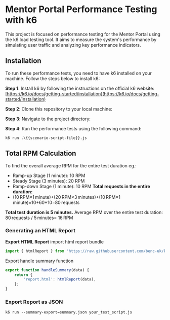 # Mentor Portal Performance Testing with k6

This project is focused on performance testing for the Mentor Portal using the k6 load testing tool. It aims to measure the system's performance by simulating user traffic and analyzing key performance indicators.

## Installation

To run these performance tests, you need to have k6 installed on your machine. Follow the steps below to install k6:

 **Step 1**: Install k6 by following the instructions on the official k6 website: [https://k6.io/docs/getting-started/installation](https://k6.io/docs/getting-started/installation)


 **Step 2**: Clone this repository to your local machine:

 **Step 3**: Navigate to the project directory:

**Step 4**: Run the performance tests using the following command:

```k6 run .\{{scenario-script-file}}.js```

## Total RPM Calculation

To find the overall average RPM for the entire test duration eg.:
- Ramp-up Stage (1 minute): 10 RPM
- Steady Stage (3 minutes): 20 RPM
- Ramp-down Stage (1 minute): 10 RPM
**Total requests in the entire duration:**
- (10 RPM×1 minute)+(20 RPM×3 minutes)+(10 RPM×1 minute)=10+60+10=80 requests

**Total test duration is 5 minutes.**
Average RPM over the entire test duration:
80 requests / 5 minutes= 16 RPM

### Generating an HTML Report
**Export HTML Report**
import html report bundle
```javascript
import { htmlReport } from 'https://raw.githubusercontent.com/benc-uk/k6-reporter/main/dist/bundle.js';
```
Export handle summary function 
```javascript 
export function handleSummary(data) {
    return {
        'report.html': htmlReport(data),
    };
}
```
### Export Report as JSON
```k6 run --summary-export=summary.json your_test_script.js```





